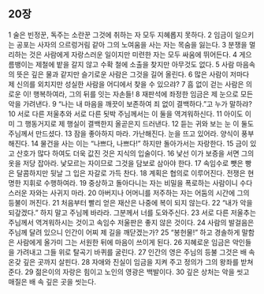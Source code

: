 ## 20장
1 술은 빈정꾼, 독주는 소란꾼 그것에 취하는 자 모두 지혜롭지 못하다.
2 임금이 일으키는 공포는 사자의 으르렁거림 같아 그의 노여움을 사는 자는 목숨을 잃는다.
3 분쟁을 멀리하는 것은 사람에게 자랑스러운 일이지만 미련한 자는 모두 싸움에 뛰어든다.
4 게으름뱅이는 제철에 밭을 갈지 않고 수확 철에 소출을 찾지만 아무것도 없다.
5 사람 마음속의 뜻은 깊은 물과 같지만 슬기로운 사람은 그것을 길어 올린다.
6 많은 사람이 저마다 제 신의를 외치지만 성실한 사람을 어디에서 찾을 수 있으랴?
7 흠 없이 걷는 사람은 의로운 이! 행복하여라, 그의 뒤를 잇는 자손들!
8 재판석에 좌정한 임금은 제 눈으로 모든 악을 가려낸다.
9 “나는 내 마음을 깨끗이 보존하여 죄 없이 결백하다.”고 누가 말하랴?
10 서로 다른 저울추와 서로 다른 됫박 주님께서는 이 둘을 역겨워하신다.
11 아이도 이미 그 행동거지로 제 행실이 결백한지 올곧은지 드러낸다.
12 듣는 귀와 보는 눈 이 둘도 주님께서 만드셨다.
13 잠을 좋아하지 마라. 가난해진다. 눈을 뜨고 있어라. 양식이 풍부해진다.
14 물건을 사는 이는 “나쁘다, 나쁘다!” 하지만 돌아가서는 자랑한다.
15 금이 있고 산호가 많다 하여도 더욱 값진 것은 지식의 입술이다.
16 낯선 이가 보증을 서면 그의 옷을 저당 잡아라. 낯모르는 자이므로 그것을 담보로 삼아야 한다.
17 속임수로 뺏은 빵은 달콤하지만 뒷날 그 입은 자갈로 가득 찬다.
18 계획은 협의로 이루어진다. 전쟁은 현명한 지휘로 수행하여라.
19 중상하고 돌아다니는 자는 비밀을 폭로하는 사람이니 수다스러운 자와는 사귀지 마라.
20 아버지나 어머니를 저주하는 자는 어둠의 시간에 그의 등불이 꺼진다.
21 처음부터 빨리 얻은 재산은 나중에 복이 되지 않는다.
22 “내가 악을 되갚겠다.” 하지 말고 주님께 바라라. 그분께서 너를 도와주신다.
23 서로 다른 저울추는 주님께서 역겨워하시는 것이고 속임수 저울판은 좋지 않은 것이다.
24 사람의 발걸음은 주님께 달려 있으니 인간이 어찌 제 길을 깨닫겠는가?
25 “봉헌물!” 하고 경솔하게 말함은 사람에게 올가미 그는 서원한 뒤에 마음이 쓰이게 된다.
26 지혜로운 임금은 악인들을 가려내고 그들 위로 탈곡기 바퀴를 굴린다.
27 인간의 영은 주님의 등불 그것은 배 속 온갖 깊은 곳까지 살핀다.
28 자애와 진실이 임금을 지켜 주고 정의가 그의 왕좌를 받쳐 준다.
29 젊은이의 자랑은 힘이고 노인의 영광은 백발이다.
30 깊은 상처는 악을 씻고 매질은 배 속 깊은 곳을 씻는다.
